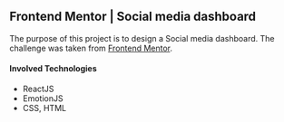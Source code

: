 ## Frontend Mentor | Social media dashboard

The purpose of this project is to design a Social media dashboard. The challenge was taken from [Frontend Mentor](https://www.frontendmentor.io/challenges/social-media-dashboard-with-theme-switcher-6oY8ozp_H).

#### Involved Technologies
- ReactJS
- EmotionJS
- CSS, HTML

